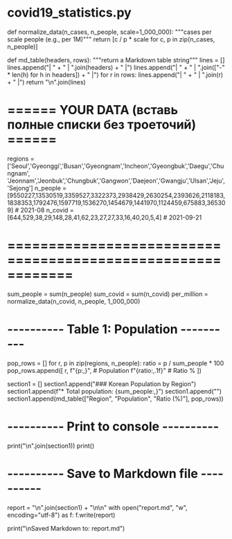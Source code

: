 # covid19_statistics.py

def normalize_data(n_cases, n_people, scale=1_000_000):
    """cases per scale people (e.g., per 1M)"""
    return [c / p * scale for c, p in zip(n_cases, n_people)]

def md_table(headers, rows):
    """return a Markdown table string"""
    lines = []
    lines.append("| " + " | ".join(headers) + " |")
    lines.append("| " + " | ".join(["-" * len(h) for h in headers]) + " |")
    for r in rows:
        lines.append("| " + " | ".join(r) + " |")
    return "\n".join(lines)

# ====== YOUR DATA (вставь полные списки без троеточий) ======
regions  = ['Seoul','Gyeonggi','Busan','Gyeongnam','Incheon','Gyeongbuk','Daegu','Chungnam',
            'Jeonnam','Jeonbuk','Chungbuk','Gangwon','Daejeon','Gwangju','Ulsan','Jeju','Sejong']
n_people = [9550227,13530519,3359527,3322373,2938429,2630254,2393626,2118183,
            1838353,1792476,1597719,1536270,1454679,1441970,1124459,675883,365309]  # 2021-08
n_covid  = [644,529,38,29,148,28,41,62,23,27,27,33,16,40,20,5,4]                    # 2021-09-21
# ============================================================

sum_people = sum(n_people)
sum_covid  = sum(n_covid)
per_million = normalize_data(n_covid, n_people, 1_000_000)

# ---------- Table 1: Population ----------
pop_rows = []
for r, p in zip(regions, n_people):
    ratio = p / sum_people * 100
    pop_rows.append([
        r,
        f"{p:,}",          # Population
        f"{ratio:,.1f}"    # Ratio %
    ])

section1 = []
section1.append("### Korean Population by Region")
section1.append(f"* Total population: {sum_people:,}")
section1.append("")
section1.append(md_table(["Region", "Population", "Ratio (%)"], pop_rows))


# ---------- Print to console ----------
print("\n".join(section1))
print()

# ---------- Save to Markdown file ----------
report = "\n".join(section1) + "\n\n"
with open("report.md", "w", encoding="utf-8") as f:
    f.write(report)

print("\nSaved Markdown to: report.md")